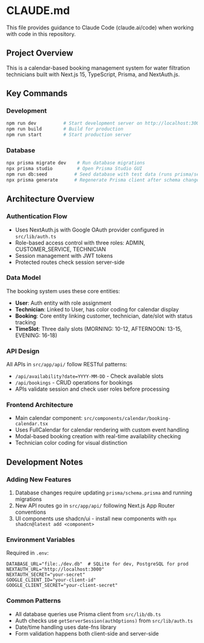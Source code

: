 # CLAUDE.md

This file provides guidance to Claude Code (claude.ai/code) when working with code in this repository.

## Project Overview
This is a calendar-based booking management system for water filtration technicians built with Next.js 15, TypeScript, Prisma, and NextAuth.js.

## Key Commands

### Development
```bash
npm run dev          # Start development server on http://localhost:3000
npm run build        # Build for production
npm run start        # Start production server
```

### Database
```bash
npx prisma migrate dev    # Run database migrations
npx prisma studio         # Open Prisma Studio GUI
npm run db:seed          # Seed database with test data (runs prisma/seed.ts)
npx prisma generate      # Regenerate Prisma client after schema changes
```

## Architecture Overview

### Authentication Flow
- Uses NextAuth.js with Google OAuth provider configured in `src/lib/auth.ts`
- Role-based access control with three roles: ADMIN, CUSTOMER_SERVICE, TECHNICIAN
- Session management with JWT tokens
- Protected routes check session server-side

### Data Model
The booking system uses these core entities:
- **User**: Auth entity with role assignment
- **Technician**: Linked to User, has color coding for calendar display
- **Booking**: Core entity linking customer, technician, date/slot with status tracking
- **TimeSlot**: Three daily slots (MORNING: 10-12, AFTERNOON: 13-15, EVENING: 16-18)

### API Design
All APIs in `src/app/api/` follow RESTful patterns:
- `/api/availability?date=YYYY-MM-DD` - Check available slots
- `/api/bookings` - CRUD operations for bookings
- APIs validate session and check user roles before processing

### Frontend Architecture
- Main calendar component: `src/components/calendar/booking-calendar.tsx`
- Uses FullCalendar for calendar rendering with custom event handling
- Modal-based booking creation with real-time availability checking
- Technician color coding for visual distinction

## Development Notes

### Adding New Features
1. Database changes require updating `prisma/schema.prisma` and running migrations
2. New API routes go in `src/app/api/` following Next.js App Router conventions
3. UI components use shadcn/ui - install new components with `npx shadcn@latest add <component>`

### Environment Variables
Required in `.env`:
```
DATABASE_URL="file:./dev.db"  # SQLite for dev, PostgreSQL for prod
NEXTAUTH_URL="http://localhost:3000"
NEXTAUTH_SECRET="your-secret"
GOOGLE_CLIENT_ID="your-client-id"
GOOGLE_CLIENT_SECRET="your-client-secret"
```

### Common Patterns
- All database queries use Prisma client from `src/lib/db.ts`
- Auth checks use `getServerSession(authOptions)` from `src/lib/auth.ts`
- Date/time handling uses date-fns library
- Form validation happens both client-side and server-side